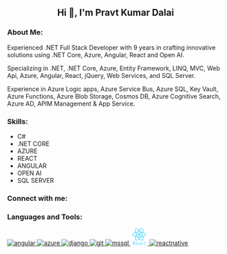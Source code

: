 <h2 align="center">Hi 👋, I'm Pravt Kumar Dalai</h2>

<h3 align="left">About Me:</h3>
Experienced .NET Full Stack Developer with 9 years in crafting innovative solutions using .NET Core, Azure, Angular, React and Open AI.

Specializing in .NET, .NET Core, Azure, Entity Framework, LINQ, MVC, Web Api, Azure, Angular, React, jQuery, Web Services, and SQL Server.

Experience in Azure Logic apps, Azure Service Bus, Azure SQL, Key Vault, Azure Functions, Azure Blob Storage, Cosmos DB, Azure Cognitive Search, Azure AD, APIM Management & App Service.

<h3 align="left">Skills:</h3>
<ul>
  <li>C#</li>
   <li>.NET CORE</li>
   <li>AZURE</li>
   <li>REACT</li>
   <li>ANGULAR</li>
   <li>OPEN AI</li>
   <li>SQL SERVER</li>
</ul>
<h3 align="left">Connect with me:</h3>
<p align="left">
</p>

<h3 align="left">Languages and Tools:</h3>
<p align="left"> <a href="https://angular.io" target="_blank" rel="noreferrer"> <img src="https://angular.io/assets/images/logos/angular/angular.svg" alt="angular" width="40" height="40"/> </a> <a href="https://azure.microsoft.com/en-in/" target="_blank" rel="noreferrer"> <img src="https://www.vectorlogo.zone/logos/microsoft_azure/microsoft_azure-icon.svg" alt="azure" width="40" height="40"/> </a> <a href="https://www.djangoproject.com/" target="_blank" rel="noreferrer"> <img src="https://cdn.worldvectorlogo.com/logos/django.svg" alt="django" width="40" height="40"/> </a> <a href="https://git-scm.com/" target="_blank" rel="noreferrer"> <img src="https://www.vectorlogo.zone/logos/git-scm/git-scm-icon.svg" alt="git" width="40" height="40"/> </a> <a href="https://www.microsoft.com/en-us/sql-server" target="_blank" rel="noreferrer"> <img src="https://www.svgrepo.com/show/303229/microsoft-sql-server-logo.svg" alt="mssql" width="40" height="40"/> </a> <a href="https://reactjs.org/" target="_blank" rel="noreferrer"> <img src="https://raw.githubusercontent.com/devicons/devicon/master/icons/react/react-original-wordmark.svg" alt="react" width="40" height="40"/> </a> <a href="https://reactnative.dev/" target="_blank" rel="noreferrer"> <img src="https://reactnative.dev/img/header_logo.svg" alt="reactnative" width="40" height="40"/> </a> </p>
